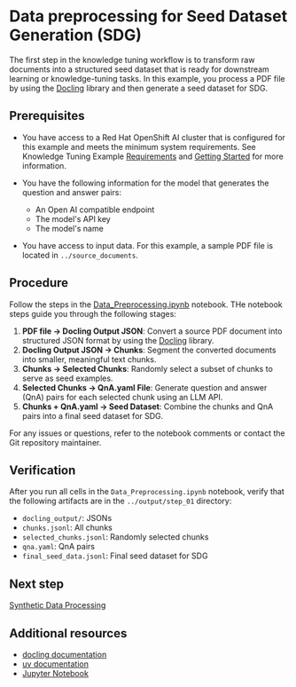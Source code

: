 # Data preprocessing for Seed Dataset Generation (SDG)

The first step in the knowledge tuning workflow is to transform raw documents into a structured seed dataset that is ready for downstream learning or knowledge-tuning tasks. In this example, you process a PDF file by using the [Docling](https://pypi.org/project/docling/) library and then generate a seed dataset for SDG.

## Prerequisites

- You have access to a Red Hat OpenShift AI cluster that is configured for this example and meets the minimum system requirements. See Knowledge Tuning Example [Requirements](../README.md#requirements) and [Getting Started](../00_Set_up/00_Set_up_README.md) for more information.

- You have the following information for the model that generates the question and answer pairs:
   - An Open AI compatible endpoint
   - The model's API key
   - The model's name

- You have access to input data. For this example, a sample PDF file is located in `../source_documents`.
<!-- need to change to the URL?
-->

## Procedure

Follow the steps in the [Data_Preprocessing.ipynb](./Data_Preprocessing.ipynb) notebook. THe notebook steps guide you through the following stages:

1. **PDF file → Docling Output JSON**: Convert a source PDF document into structured JSON format by using the [Docling](https://pypi.org/project/docling/) library.
2. **Docling Output JSON → Chunks**: Segment the converted documents into smaller, meaningful text chunks.
3. **Chunks → Selected Chunks**: Randomly select a subset of chunks to serve as seed examples.
4. **Selected Chunks → QnA.yaml File**: Generate question and answer (QnA) pairs for each selected chunk using an LLM API.
5. **Chunks + QnA.yaml → Seed Dataset**: Combine the chunks and QnA pairs into a final seed dataset for SDG.

For any issues or questions, refer to the notebook comments or contact the Git repository maintainer.

## Verification

After you run all cells in the `Data_Preprocessing.ipynb` notebook, verify that the following artifacts are in the `../output/step_01` directory:

- `docling_output/`: JSONs
- `chunks.jsonl`: All chunks
- `selected_chunks.jsonl`: Randomly selected chunks
- `qna.yaml`: QnA pairs
- `final_seed_data.jsonl`: Final seed dataset for SDG

## Next step

[Synthetic Data Processing](../02_Knowledge_Generation/README.md)

## Additional resources

- [docling documentation](https://pypi.org/project/docling/)
- [uv documentation](https://github.com/astral-sh/uv)
- [Jupyter Notebook](https://jupyter.org/)

